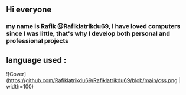 ## Hi everyone 
###  my name is Rafik @Rafiklatrikdu69, I have loved computers since I was little, that's why I develop both personal and professional projects
## language used : 
![Cover](https://github.com/Rafiklatrikdu69/Rafiklatrikdu69/blob/main/css.png | width=100)
